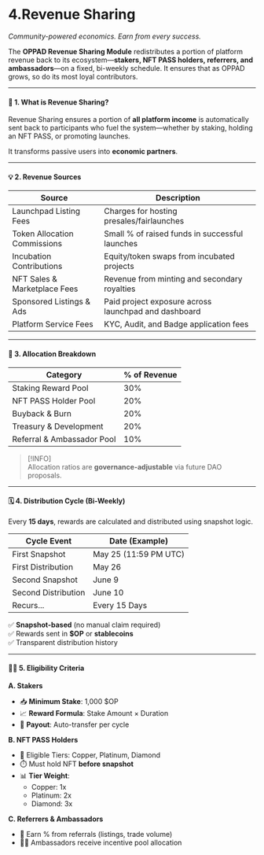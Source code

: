 # 4.Revenue Sharing

_Community-powered economics. Earn from every success._

The **OPPAD Revenue Sharing Module** redistributes a portion of platform revenue back to its ecosystem—**stakers, NFT PASS holders, referrers, and ambassadors**—on a fixed, bi-weekly schedule. It ensures that as OPPAD grows, so do its most loyal contributors.

***

#### 📌 1. What is Revenue Sharing?

Revenue Sharing ensures a portion of **all platform income** is automatically sent back to participants who fuel the system—whether by staking, holding an NFT PASS, or promoting launches.

It transforms passive users into **economic partners**.

***

#### 💡 2. Revenue Sources

| Source                       | Description                                          |
| ---------------------------- | ---------------------------------------------------- |
| Launchpad Listing Fees       | Charges for hosting presales/fairlaunches            |
| Token Allocation Commissions | Small % of raised funds in successful launches       |
| Incubation Contributions     | Equity/token swaps from incubated projects           |
| NFT Sales & Marketplace Fees | Revenue from minting and secondary royalties         |
| Sponsored Listings & Ads     | Paid project exposure across launchpad and dashboard |
| Platform Service Fees        | KYC, Audit, and Badge application fees               |

***

#### 🧮 3. Allocation Breakdown

| Category                   | % of Revenue |
| -------------------------- | ------------ |
| Staking Reward Pool        | 30%          |
| NFT PASS Holder Pool       | 20%          |
| Buyback & Burn             | 20%          |
| Treasury & Development     | 20%          |
| Referral & Ambassador Pool | 10%          |

> \[!INFO]\
> Allocation ratios are **governance-adjustable** via future DAO proposals.

***

#### 🗓️ 4. Distribution Cycle (Bi-Weekly)

Every **15 days**, rewards are calculated and distributed using snapshot logic.

| Cycle Event         | Date (Example)        |
| ------------------- | --------------------- |
| First Snapshot      | May 25 (11:59 PM UTC) |
| First Distribution  | May 26                |
| Second Snapshot     | June 9                |
| Second Distribution | June 10               |
| Recurs...           | Every 15 Days         |

✅ **Snapshot-based** (no manual claim required)\
✅ Rewards sent in **$OP** or **stablecoins**\
✅ Transparent distribution history

***

#### 🧑‍💼 5. Eligibility Criteria

**A. Stakers**

* 📥 **Minimum Stake**: 1,000 $OP
* 📈 **Reward Formula**: Stake Amount × Duration
* 💸 **Payout**: Auto-transfer per cycle

**B. NFT PASS Holders**

* 🎫 Eligible Tiers: Copper, Platinum, Diamond
* ⏱️ Must hold NFT **before snapshot**
* 📊 **Tier Weight**:
  * Copper: 1x
  * Platinum: 2x
  * Diamond: 3x

**C. Referrers & Ambassadors**

* 🧾 Earn % from referrals (listings, trade volume)
* 🧑‍🚀 Ambassadors receive incentive pool allocation
